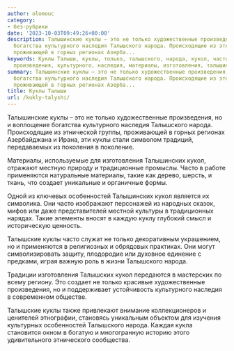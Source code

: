 ```yaml
---
author: olomouc
category:
- без-рубрики
date: '2023-10-03T09:49:26+00:00'
description: Талышинские куклы – это не только художественные произведения, но и воплощение
  богатства культурного наследия Талышского народа. Происходящие из этнической группы,
  проживающей в горных регионах Азерба...
keywords: Куклы Талыши, куклы, только, талышского, народа, кукол, часто, это, художественные,
  произведения, культурного, наследия, материалы, изготовления, талышинских, применяются
summary: Талышинские куклы – это не только художественные произведения, но и воплощение
  богатства культурного наследия Талышского народа. Происходящие из этнической группы,
  проживающей в горных регионах Азерба...
title: Куклы Талыши
url: /kukly-talyshi/
---
```


Талышинские куклы – это не только художественные произведения, но и воплощение богатства культурного наследия Талышского народа. Происходящие из этнической группы, проживающей в горных регионах Азербайджана и Ирана, эти куклы стали символом традиций, передаваемых из поколения в поколение.

Материалы, используемые для изготовления Талышинских кукол, отражают местную природу и традиционные промыслы. Часто в работе применяются натуральные материалы, такие как дерево, шерсть, и ткань, что создает уникальные и органичные формы.

Одной из ключевых особенностей Талышинских кукол является их символика. Они часто изображают персонажей из народных сказок, мифов или даже представителей местной культуры в традиционных нарядах. Такие элементы вносят в каждую куклу глубокий смысл и историческую ценность.

Талышские куклы часто служат не только декоративным украшением, но и применяются в религиозных и обрядовых практиках. Они могут символизировать защиту, плодородие или духовное единение с предками, играя важную роль в жизни Талышского народа.

Традиции изготовления Талышских кукол передаются в мастерских по всему региону. Это создает не только красивые художественные произведения, но и поддерживает устойчивость культурного наследия в современном обществе.

Талышские куклы также привлекают внимание коллекционеров и ценителей этнографии, становясь уникальным объектом для изучения культурных особенностей Талышского народа. Каждая кукла становится окном в богатую и многогранную историю этого удивительного этнического сообщества.